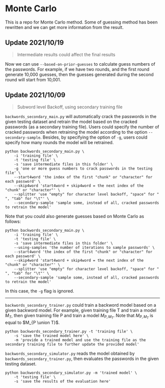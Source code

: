 # Monte Carlo

This is a repo for Monte Carlo method. Some of guessing method has been rewritten and we can get more information from
the result.

## Update 2021/10/19

> Intermediate results could affect the final results

Now we can use `--based-on-prior-guesses` to calculate guess numbers of the passwords.
For example, if we have two rounds, and the first round generate 10,000 guesses, then 
the guesses generated during the second round will start from 10,001.

## Update 2021/10/09

> Subword level Backoff, using secondary training file

`backwords_secondary_main.py` will automatically crack the passwords in the given testing dataset and retrain the model
based on the cracked passwords (as a secondary training file). Users could specify the number of cracked passwords when
retraining the model according to the option `--secondary-sample`. Besides, by specifying the option of `-g`, users
could specify how many rounds the model will be retrained.
```shell
python backwords_secondary_main.py \
    -i 'training file' \
    -t 'testing file' \
    -s 'save intermediate files in this folder' \
    -g 'one or more guess numbers to crack passwords in the testing file' \
    --start4word 'the index of the first "chunk" or "character" for each password' \
    --skip4word 'start4word + skip4word = the next index of the "chunk" or "character"' \
    --splitter 'use "empty" for character level backoff, "space" for " ", "tab" for "\t"' \
    --secondary-sample 'sample some, instead of all, cracked passwords to retrain the model'
```
Note that you could also generate guesses based on Monte Carlo as follows:

```shell
python backwords_secondary_main.py \
    -i 'training file' \
    -t 'testing file' \
    -s 'save intermediate files in this folder' \
    --using-samples 'the number of iterations to sample passwords' \
    --start4word 'the index of the first "chunk" or "character" for each password' \
    --skip4word 'start4word + skip4word = the next index of the "chunk" or "character"' \
    --splitter 'use "empty" for character level backoff, "space" for " ", "tab" for "\t"' \
    --secondary-sample 'sample some, instead of all, cracked passwords to retrain the model'
```
In this case, the `-g` flag is ignored.

-------

`backwords_secondary_trainer.py` could train a backword model based on a given backword model. For example, given
training file T and train a model $M_{T}$, then given training file P and train a model $M_{P,M_T}$. Note that $M_
{P,M_T}$ is equal to $M_{P \union T}$.

```shell
python backwords_secondary_trainer.py -t 'training file' \
    -s 'save the trained model here' \
    -m 'provide a trained model and use the training file as the secondary training file to further update the provided model'
```

`backwords_secondary_simulator.py` reads the model obtained by `backwords_secondary_trainer.py`, then evaluates the
passwords in the given testing dataset.

```shell
python backwords_secondary_simulator.py -m 'trained model' \
    -t 'testing file' \
    -s 'save the results of the evaluation here'
```